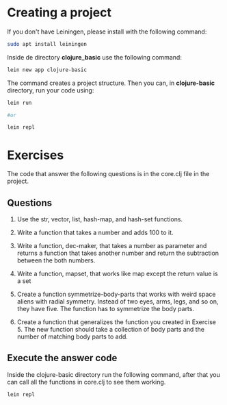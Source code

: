 # Creating a project

If you don't have Leiningen, please install with the following command:

```sh
sudo apt install leiningen
```

Inside de directory **clojure_basic** use the following command:

```sh
lein new app clojure-basic
```

The command creates a project structure. Then you can, in **clojure-basic** directory, run your code using:

```sh
lein run

#or

lein repl
```

# Exercises

The code that answer the following questions is in the core.clj file in the project.

## Questions

1. Use the str, vector, list, hash-map, and hash-set functions.

2. Write a function that takes a number and adds 100 to it.

3. Write a function, dec-maker, that takes a number as parameter and returns a function that takes another number and return the subtraction between the both numbers.

4. Write a function, mapset, that works like map except the return value is a set

5. Create a function symmetrize-body-parts that works with weird space aliens with radial symmetry. Instead of two eyes, arms, legs, and so on, they have five. The function has to symmetrize the body parts.

6. Create a function that generalizes the function you created in Exercise 5. The new function should take a collection of body parts and the number of matching body parts to add.

## Execute the answer code

Inside the clojure-basic directory run the following command, after that you can call all the functions in core.clj to see them working.

```sh
lein repl
```